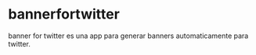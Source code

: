 bannerfortwitter
================

banner for twitter es una app para generar banners automaticamente para twitter.
